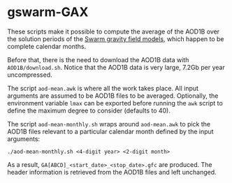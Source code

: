 # gswarm-GAX

These scripts make it possible to compute the average of the AOD1B over the solution periods of the [Swarm gravity field models](https://www.researchgate.net/project/Multi-approach-gravity-field-models-from-Swarm-GPS-data), which happen to be complete calendar months.

Before that, there is the need to download the AOD1B data with `AOD1B/download.sh`. Notice that the AOD1B data is very large, 7.2Gb per year uncompressed.

The script `aod-mean.awk` is where all the work takes place. All input arguments are assumed to be AOD1B files to be averaged. Optionally, the environment variable `lmax` can be exported before running the `awk` script to define the maximum degree to consider (defaults to 40).

The script `aod-mean-monthly.sh` wraps around `aod-mean.awk` to pick the AOD1B files relevant to a particular calendar month defined by the input arguments:

```
./aod-mean-monthly.sh <4-digit year> <2-digit month>
```

As a result, `GA[ABCD]_<start_date>_<stop_date>.gfc` are produced. The header information is retrieved from the AOD1B files and left unchanged.
